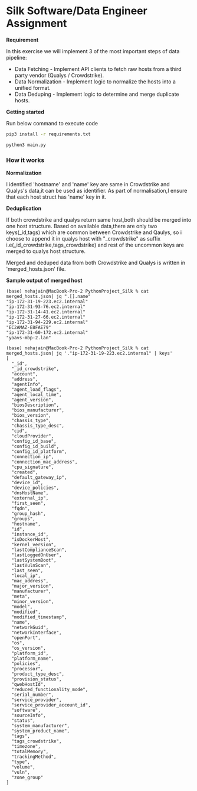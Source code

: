 # Silk Software/Data Engineer Assignment


**Requirement**

In this exercise we will implement 3 of the most important steps of data pipeline:

- Data Fetching - Implement API clients to fetch raw hosts from a third party vendor (Qualys / Crowdstrike).
- Data Normalization - Implement logic to normalize the hosts into a unified format.
- Data Deduping - Implement logic to determine and merge duplicate hosts.


**Getting started**

Run below command to execute code
```bash
pip3 install -r requirements.txt

python3 main.py
```

### **How it works**

**Normalization**

I identified 'hostname' and 'name' key are same in Crowdstrike and Qualys's data,it can be used as identifier.
As part of normalisation,I ensure that each host struct has 'name' key in it.

**Deduplication**

If both crowdstrike and qualys return same host,both should be merged into one host structure.
Based on available data,there are only two keys(_id,tags) which are common between Crowdstrike and Qaulys,
so i choose to append it in qualys host with "_crowdstrike" as suffix i.e(_id_crowdstrike,tags_crowdstrike) and 
rest of the uncommon keys are merged to qualys host structure.

Merged and deduped data from both Crowdstrike and Qualys is written in 'merged_hosts.json' file.


**Sample output of merged host**

```
(base) nehajain@MacBook-Pro-2 PythonProject_Silk % cat merged_hosts.json| jq ".[].name"
"ip-172-31-19-223.ec2.internal"
"ip-172-31-93-76.ec2.internal"
"ip-172-31-14-41.ec2.internal"
"ip-172-31-27-66.ec2.internal"
"ip-172-31-94-229.ec2.internal"
"EC2AMAZ-E8FAE79"
"ip-172-31-60-172.ec2.internal"
"yoavs-mbp-2.lan"
```

```
(base) nehajain@MacBook-Pro-2 PythonProject_Silk % cat merged_hosts.json| jq '."ip-172-31-19-223.ec2.internal" | keys'
[
  "_id",
  "_id_crowdstrike",
  "account",
  "address",
  "agentInfo",
  "agent_load_flags",
  "agent_local_time",
  "agent_version",
  "biosDescription",
  "bios_manufacturer",
  "bios_version",
  "chassis_type",
  "chassis_type_desc",
  "cid",
  "cloudProvider",
  "config_id_base",
  "config_id_build",
  "config_id_platform",
  "connection_ip",
  "connection_mac_address",
  "cpu_signature",
  "created",
  "default_gateway_ip",
  "device_id",
  "device_policies",
  "dnsHostName",
  "external_ip",
  "first_seen",
  "fqdn",
  "group_hash",
  "groups",
  "hostname",
  "id",
  "instance_id",
  "isDockerHost",
  "kernel_version",
  "lastComplianceScan",
  "lastLoggedOnUser",
  "lastSystemBoot",
  "lastVulnScan",
  "last_seen",
  "local_ip",
  "mac_address",
  "major_version",
  "manufacturer",
  "meta",
  "minor_version",
  "model",
  "modified",
  "modified_timestamp",
  "name",
  "networkGuid",
  "networkInterface",
  "openPort",
  "os",
  "os_version",
  "platform_id",
  "platform_name",
  "policies",
  "processor",
  "product_type_desc",
  "provision_status",
  "qwebHostId",
  "reduced_functionality_mode",
  "serial_number",
  "service_provider",
  "service_provider_account_id",
  "software",
  "sourceInfo",
  "status",
  "system_manufacturer",
  "system_product_name",
  "tags",
  "tags_crowdstrike",
  "timezone",
  "totalMemory",
  "trackingMethod",
  "type",
  "volume",
  "vuln",
  "zone_group"
]
```